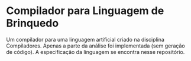 # Compilador para Linguagem de Brinquedo

Um compilador para uma linguagem artificial criado na disciplina Compiladores. Apenas a parte da análise foi implementada (sem geração de código).
A especificação da linguagem se encontra nesse repositório.
